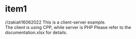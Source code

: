 # item1
//zakiah16062022
This is a client-server example. <br/>
The client is using CPP, while server is PHP
Please refer to the documentation.xlsx for details.
